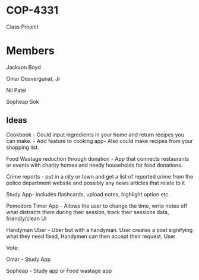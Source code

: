 # COP-4331
Class Project

# Members
Jackson Boyd

Omar Desvergunat, Jr

Nil Patel

Sopheap Sok

Ideas
---------
Cookbook - Could input ingredients in your home and return recipes you can make.
         - Add feature to cooking app- Also could make recipes from your shopping list.

Food Wastage reduction through donation - App that connects restaurants or events with charity homes and needy households for food donations.

Crime reports - put in a city or town and get a list of reported crime from the police department website and possibly any news articles
                that relate to it

Study App- includes flashcards, upload notes, highlight option etc.

Pomodoro Timer App - Allows the user to change the time, write notes off what distracts them during their session, track their sessions data, friendly/clean UI

Handyman Uber - Uber but with a handyman. User creates a post signifying what they need fixed, Handymen can then accept their request. User 

Vote:

Omar - Study App

Sopheap - Study app or Food wastage app


